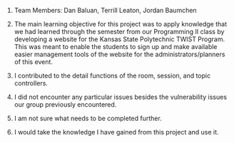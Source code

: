 ﻿1. Team Members: Dan Baluan, Terrill Leaton, Jordan Baumchen


2. The main learning objective for this project was to apply knowledge that we had learned through the semester from our Programming II class by developing a website for the Kansas State Polytechnic TWIST Program. This was meant to enable the students to sign up and make available easier management tools of the website for the administrators/planners of this event.


3. I contributed to the detail functions of the room, session, and topic controllers.
4. I did not encounter any particular issues besides the vulnerability issues our group previously encountered.
5. I am not sure what needs to be completed further.
6. I would take the knowledge I have gained from this project and use it.